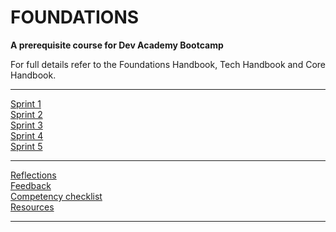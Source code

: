 # FOUNDATIONS

__A prerequisite course for Dev Academy Bootcamp__

For full details refer to the Foundations Handbook, Tech Handbook and Core Handbook.


------------


[Sprint 1](/sprint-1/README.md)  
[Sprint 2](/sprint-2/README.md)  
[Sprint 3](/sprint-3/README.md)  
[Sprint 4](/sprint-4)  
[Sprint 5](/sprint-5)  


------------


[Reflections](/quick-links/reflections-index.md)  
[Feedback](/quick-links/feedback.md)  
[Competency checklist](/quick-links/competency-checklist.md)  
[Resources](/resources/resources-index.md)  

------------